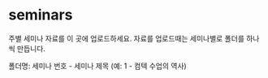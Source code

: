 seminars
========

주별 세미나 자료를 이 곳에 업로드하세요.
자료를 업로드때는 세미나별로 폴더를 하나씩 만듭니다.

폴더명: 세미나 번호 - 세미나 제목
(예: 1 - 컴텍 수업의 역사)

